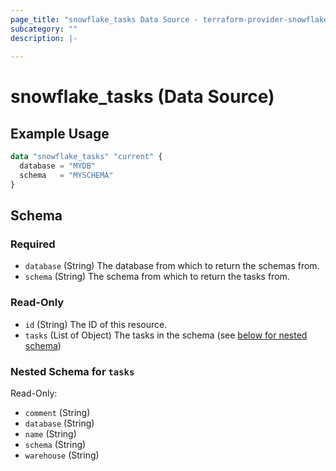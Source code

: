 ```yaml
---
page_title: "snowflake_tasks Data Source - terraform-provider-snowflake"
subcategory: ""
description: |-
  
---
```


# snowflake_tasks (Data Source)



## Example Usage

```terraform
data "snowflake_tasks" "current" {
  database = "MYDB"
  schema   = "MYSCHEMA"
}
```

<!-- schema generated by tfplugindocs -->
## Schema

### Required

- `database` (String) The database from which to return the schemas from.
- `schema` (String) The schema from which to return the tasks from.

### Read-Only

- `id` (String) The ID of this resource.
- `tasks` (List of Object) The tasks in the schema (see [below for nested schema](#nestedatt--tasks))

<a id="nestedatt--tasks"></a>
### Nested Schema for `tasks`

Read-Only:

- `comment` (String)
- `database` (String)
- `name` (String)
- `schema` (String)
- `warehouse` (String)
